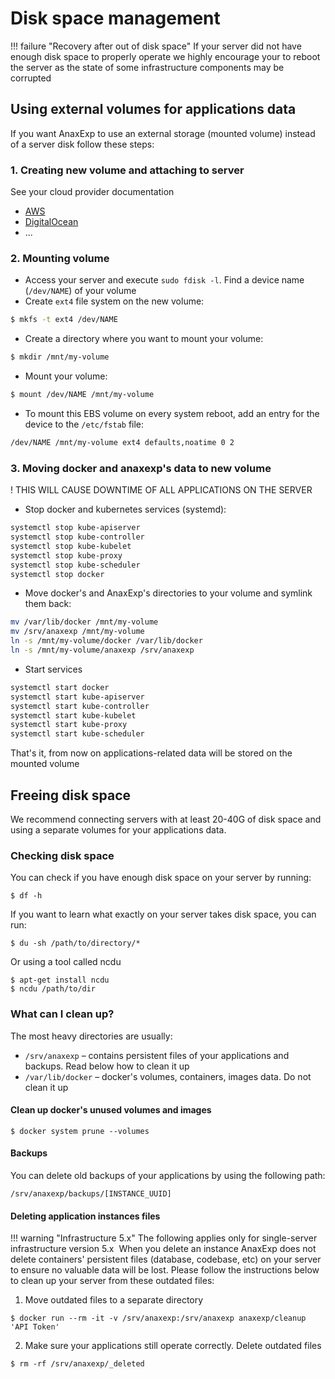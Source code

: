 # Disk space management

!!! failure "Recovery after out of disk space"
    If your server did not have enough disk space to properly operate we highly encourage your to reboot the server as the state of some infrastructure components may be corrupted

## Using external volumes for applications data

If you want AnaxExp to use an external storage (mounted volume) instead of a server disk follow these steps:

### 1. Creating new volume and attaching to server

See your cloud provider documentation

* [AWS](https://docs.aws.amazon.com/AWSEC2/latest/UserGuide/EBSVolumes.html)
* [DigitalOcean](https://www.digitalocean.com/community/tutorials/how-to-use-block-storage-on-digitalocean)
* ...

### 2. Mounting volume
 
* Access your server and execute `sudo fdisk -l`. Find a device name (`/dev/NAME`) of your volume
* Create `ext4` file system on the new volume:
```bash
$ mkfs -t ext4 /dev/NAME
``` 
* Create a directory where you want to mount your volume:
```bash
$ mkdir /mnt/my-volume
```
* Mount your volume:
```bash
$ mount /dev/NAME /mnt/my-volume
``` 
* To mount this EBS volume on every system reboot, add an entry for the device to the `/etc/fstab` file:    
```bash
/dev/NAME /mnt/my-volume ext4 defaults,noatime 0 2
```

### 3. Moving docker and anaxexp's data to new volume

! THIS WILL CAUSE DOWNTIME OF ALL APPLICATIONS ON THE SERVER

* Stop docker and kubernetes services (systemd):
```bash
systemctl stop kube-apiserver
systemctl stop kube-controller
systemctl stop kube-kubelet
systemctl stop kube-proxy
systemctl stop kube-scheduler
systemctl stop docker
```
* Move docker's and AnaxExp's directories to your volume and symlink them back:
```bash
mv /var/lib/docker /mnt/my-volume
mv /srv/anaxexp /mnt/my-volume
ln -s /mnt/my-volume/docker /var/lib/docker
ln -s /mnt/my-volume/anaxexp /srv/anaxexp
```
* Start services
```bash
systemctl start docker
systemctl start kube-apiserver
systemctl start kube-controller
systemctl start kube-kubelet
systemctl start kube-proxy
systemctl start kube-scheduler
```

That's it, from now on applications-related data will be stored on the mounted volume

## Freeing disk space

We recommend connecting servers with at least 20-40G of disk space and using a separate volumes for your applications data. 

### Checking disk space

You can check if you have enough disk space on your server by running:

```shell
$ df -h
```

If you want to learn what exactly on your server takes disk space, you can run:

```shell
$ du -sh /path/to/directory/*
```

Or using a tool called ncdu 

```shell
$ apt-get install ncdu
$ ncdu /path/to/dir
```

### What can I clean up?

The most heavy directories are usually:

* `​/srv/anaxexp` – contains persistent files of your applications and backups. Read below how to clean it up
* `​/var/lib/docker` – docker's volumes, containers, images data. Do not clean it up

#### Clean up docker's unused volumes and images

```shell
$ docker system prune --volumes
```

#### Backups

You can delete old backups of your applications by using the following path:
```shell
/srv/anaxexp/backups/[INSTANCE_UUID]
```

#### Deleting application instances files

!!! warning "Infrastructure 5.x"
    The following applies only for single-server infrastructure version 5.x
​
When you delete an instance AnaxExp does not delete containers' persistent files (database, codebase, etc) on your server to ensure no valuable data will be lost. Please follow the instructions below to clean up your server from these outdated files:

1. Move outdated files to a separate directory
```shell
$ docker run --rm -it -v /srv/anaxexp:/srv/anaxexp anaxexp/cleanup 'API Token'
```
2. Make sure your applications still operate correctly. Delete outdated files
```shell
$ rm -rf /srv/anaxexp/_deleted
```